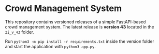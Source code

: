 # Crowd Management System

This repository contains versioned releases of a simple FastAPI-based crowd management system. The latest release is **version 43** located in the `zi_v_43` folder.

Run `python3 -m pip install -r requirements.txt` inside the version folder and start the application with `python3 app.py`.
